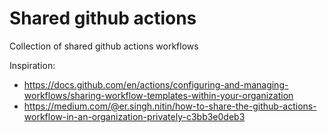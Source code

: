 # Shared github actions

Collection of shared github actions workflows

Inspiration:

- https://docs.github.com/en/actions/configuring-and-managing-workflows/sharing-workflow-templates-within-your-organization
- https://medium.com/@er.singh.nitin/how-to-share-the-github-actions-workflow-in-an-organization-privately-c3bb3e0deb3